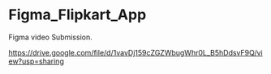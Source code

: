 # Figma_Flipkart_App  <br>
Figma video Submission. <br>

https://drive.google.com/file/d/1vavDj159cZGZWbugWhr0L_B5hDdsvF9Q/view?usp=sharing
